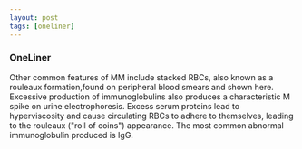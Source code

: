 ```yaml
---
layout: post
tags: [oneliner]
---
```



### OneLiner

Other common features of MM include stacked RBCs, also known as a rouleaux formation,found on peripheral blood smears and shown here. Excessive production of immunoglobulins also produces a characteristic M spike on urine electrophoresis. Excess serum proteins lead to hyperviscosity and cause circulating RBCs to adhere to themselves, leading to the rouleaux ("roll of coins") appearance. The most common abnormal immunoglobulin produced is IgG.
